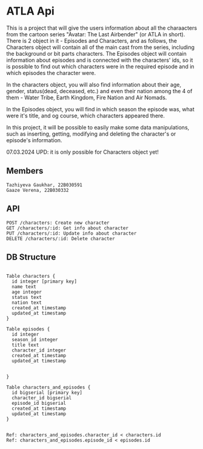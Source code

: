 #  ATLA Api
This is a project that will give the users information about all the charaacters from the cartoon series "Avatar: The Last Airbender" (or ATLA in short).
There is 2 object in it - Episodes and Characters, and as follows, the Characters object will contain all of the main cast from the series, including the background or bit parts characters. The Episodes object will contain information about episodes and is connected with the characters' ids, so it is possible to find out which characters were in the required episode and in which episodes the character were. 

In the characters object, you will also find information about their age, gender, status(dead, deceased, etc.) and even their nation among the 4 of them - Water Tribe, Earth Kingdom, Fire Nation and Air Nomads.

In the Episodes object, you will find in which season the episode was, what were it's title, and og course, which characters appeared there. 

In this project, it will be possible to easily make some data manipulations, such as inserting, getting, modifying and deleting the character's or episode's information. 

07.03.2024 UPD: it is only possible for Characters object yet!

## Members
```
Tazhiyeva Gaukhar, 22B030591
Gaaze Verena, 22B030332

```

## API
```
POST /characters: Create new character
GET /characters/:id: Get info about character
PUT /characters/:id: Update info about character 
DELETE /characters/:id: Delete character
```

## DB Structure

```

Table characters {
  id integer [primary key]
  name text
  age integer
  status text
  nation text
  created_at timestamp
  updated_at timestamp
}

Table episodes {
  id integer
  season_id integer
  title text
  character_id integer
  created_at timestamp
  updated_at timestamp


}

Table characters_and_episodes {
  id bigserial [primary key]
  character_id bigserial
  episode_id bigserial
  created_at timestamp
  updated_at timestamp
}


Ref: characters_and_episodes.character_id < characters.id
Ref: characters_and_episodes.episode_id < episodes.id

```